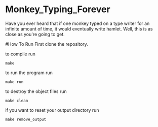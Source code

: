 # Monkey_Typing_Forever
Have you ever heard that if one monkey typed on a type writer for an infinite amount of time, it would eventually write hamlet. Well, this is as close as you're going to get. 


#How To Run
First clone the repository. 

to compile run 

`make`

to run the program run  

`make run`

to destroy the object files run

`make clean`

if you want to reset your output directory run

`make remove_output`



